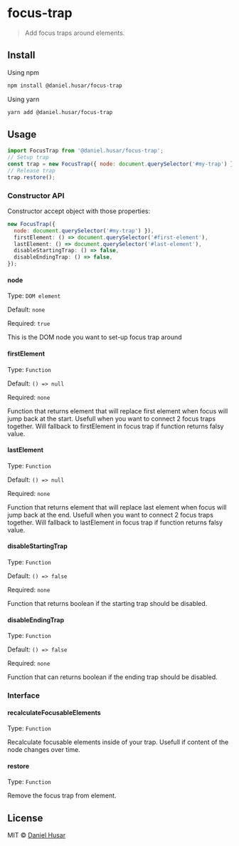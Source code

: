 # focus-trap

 > Add focus traps around elements.

## Install

Using npm
```sh
npm install @daniel.husar/focus-trap
```

Using yarn
```sh
yarn add @daniel.husar/focus-trap
```

## Usage

```javascript
import FocusTrap from '@daniel.husar/focus-trap';
// Setup trap
const trap = new FocusTrap({ node: document.querySelector('#my-trap') });
// Release trap
trap.restore();
```

### Constructor API
Constructor accept object with those properties:

```javascript
new FocusTrap({
  node: document.querySelector('#my-trap') }),
  firstElement: () => document.querySelector('#first-element'),
  lastElement: () => document.querySelector('#last-element'),
  disableStartingTrap: () => false,
  disableEndingTrap: () => false,
});
```

#### node

Type: `DOM element`

Default: `none`

Required: `true`

This is the DOM node you want to set-up focus trap around

#### firstElement

Type: `Function`

Default: `() => null`

Required: `none`

Function that returns element that will replace first element when focus will jump back at the start. Usefull when you want to connect 2 focus traps together. Will fallback to firstElement in focus trap if function returns falsy value.

#### lastElement

Type: `Function`

Default: `() => null`

Required: `none`

Function that returns element that will replace last element when focus will jump back at the end. Usefull when you want to connect 2 focus traps together. Will fallback to lastElement in focus trap if function returns falsy value.

#### disableStartingTrap

Type: `Function`

Default: `() => false`

Required: `none`

Function that returns boolean if the starting trap should be disabled.

#### disableEndingTrap

Type: `Function`

Default: `() => false`

Required: `none`

Function that can returns boolean if the ending trap should be disabled.

### Interface

#### recalculateFocusableElements

Type: `Function`

Recalculate focusable elements inside of your trap. Usefull if content of the node changes over time.

#### restore

Type: `Function`

Remove the focus trap from element.

## License

MIT © [Daniel Husar](https://github.com/danielhusar)
